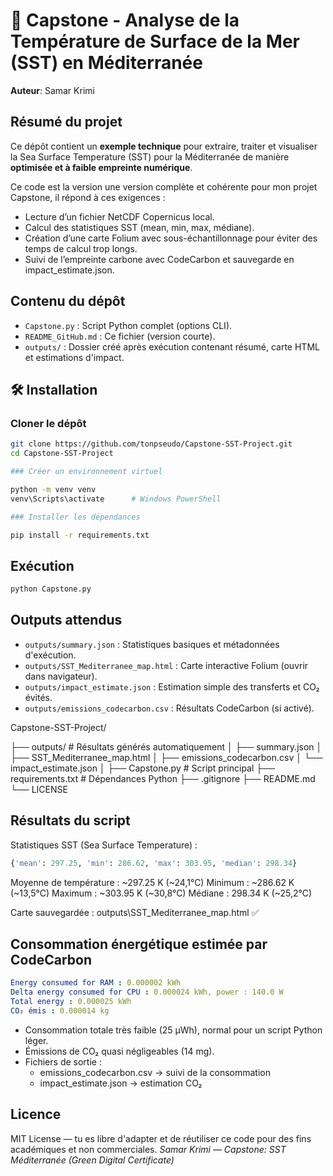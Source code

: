 # 🌊 Capstone - Analyse de la Température de Surface de la Mer (SST) en Méditerranée
**Auteur**: Samar Krimi


## Résumé du projet
Ce dépôt contient un **exemple technique** pour extraire, traiter et visualiser la Sea Surface Temperature (SST) pour la Méditerranée de manière **optimisée et à faible empreinte numérique**. 

Ce code est la version une version complète et cohérente pour mon projet Capstone, il répond à ces exigences :
- Lecture d’un fichier NetCDF Copernicus local.
- Calcul des statistiques SST (mean, min, max, médiane).
- Création d’une carte Folium avec sous-échantillonnage pour éviter des temps de calcul trop longs.
- Suivi de l’empreinte carbone avec CodeCarbon et sauvegarde en impact_estimate.json.


## Contenu du dépôt

- `Capstone.py` : Script Python complet (options CLI).
- `README_GitHub.md` : Ce fichier (version courte).
- `outputs/` : Dossier créé après exécution contenant résumé, carte HTML et estimations d'impact.


## 🛠️  Installation

### Cloner le dépôt
```bash
git clone https://github.com/tonpseudo/Capstone-SST-Project.git
cd Capstone-SST-Project

### Créer un environnement virtuel

python -m venv venv
venv\Scripts\activate      # Windows PowerShell

### Installer les dépendances

pip install -r requirements.txt

```

## Exécution 

```bash
python Capstone.py 
```

## Outputs attendus
- `outputs/summary.json` : Statistiques basiques et métadonnées d'exécution.
- `outputs/SST_Mediterranee_map.html` : Carte interactive Folium (ouvrir dans navigateur).
- `outputs/impact_estimate.json` : Estimation simple des transferts et CO₂ évités.
- `outputs/emissions_codecarbon.csv` : Résultats CodeCarbon (si activé).

Capstone-SST-Project/

├── outputs/               # Résultats générés automatiquement
│   ├── summary.json
│   ├── SST_Mediterranee_map.html
│   ├── emissions_codecarbon.csv
│   └── impact_estimate.json
│
├── Capstone.py             # Script principal
├── requirements.txt        # Dépendances Python
├── .gitignore
├── README.md
└── LICENSE


## Résultats du script
Statistiques SST (Sea Surface Temperature) :
```python
{'mean': 297.25, 'min': 286.62, 'max': 303.95, 'median': 298.34}
```
Moyenne de température : ~297.25 K (~24,1°C)
Minimum : ~286.62 K (~13,5°C)
Maximum : ~303.95 K (~30,8°C)
Médiane : 298.34 K (~25,2°C)

Carte sauvegardée : outputs\SST_Mediterranee_map.html ✅

## Consommation énergétique estimée par CodeCarbon
```yaml
Energy consumed for RAM : 0.000002 kWh
Delta energy consumed for CPU : 0.000024 kWh, power : 140.0 W
Total energy : 0.000025 kWh
CO₂ émis : 0.000014 kg
```

- Consommation totale très faible (25 µWh), normal pour un script Python léger.
- Émissions de CO₂ quasi négligeables (14 mg).
- Fichiers de sortie :
    - emissions_codecarbon.csv → suivi de la consommation
    - impact_estimate.json → estimation CO₂



## Licence
MIT License — tu es libre d'adapter et de réutiliser ce code pour des fins académiques et non commerciales. 
*Samar Krimi — Capstone: SST Méditerranée (Green Digital Certificate)*


